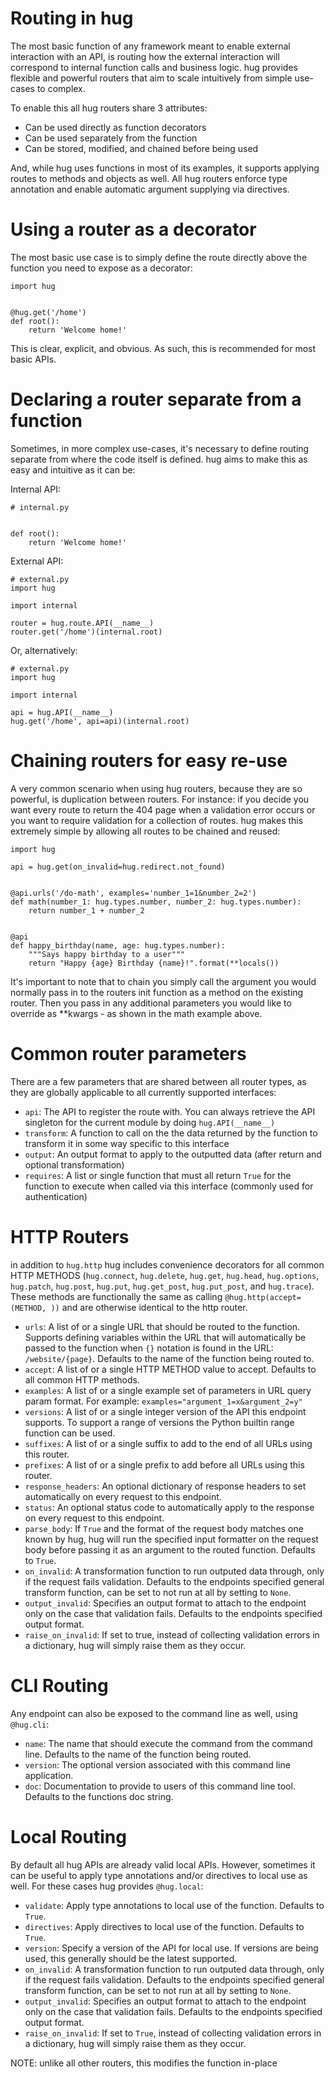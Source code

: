 Routing in hug
==============

The most basic function of any framework meant to enable external interaction with an API, is routing how the external
interaction will correspond to internal function calls and business logic. hug provides flexible and powerful routers
that aim to scale intuitively from simple use-cases to complex.

To enable this all hug routers share 3 attributes:

 - Can be used directly as function decorators
 - Can be used separately from the function
 - Can be stored, modified, and chained before being used

And, while hug uses functions in most of its examples, it supports applying routes to methods and objects as well. All hug routers enforce type annotation
and enable automatic argument supplying via directives.

Using a router as a decorator
=============================

The most basic use case is to simply define the route directly above the function you need to expose as a decorator:

    import hug


    @hug.get('/home')
    def root():
        return 'Welcome home!'

This is clear, explicit, and obvious. As such, this is recommended for most basic APIs.

Declaring a router separate from a function
===========================================

Sometimes, in more complex use-cases, it's necessary to define routing separate from where the code itself is defined.
hug aims to make this as easy and intuitive as it can be:

Internal API:

    # internal.py


    def root():
        return 'Welcome home!'

External API:

    # external.py
    import hug

    import internal

    router = hug.route.API(__name__)
    router.get('/home')(internal.root)

Or, alternatively:

    # external.py
    import hug

    import internal

    api = hug.API(__name__)
    hug.get('/home', api=api)(internal.root)

Chaining routers for easy re-use
================================

A very common scenario when using hug routers, because they are so powerful, is duplication between routers.
For instance: if you decide you want every route to return the 404 page when a validation error occurs or you want to
require validation for a collection of routes. hug makes this extremely simple by allowing all routes to be chained
and reused:

    import hug

    api = hug.get(on_invalid=hug.redirect.not_found)


    @api.urls('/do-math', examples='number_1=1&number_2=2')
    def math(number_1: hug.types.number, number_2: hug.types.number):
        return number_1 + number_2


    @api
    def happy_birthday(name, age: hug.types.number):
        """Says happy birthday to a user"""
        return "Happy {age} Birthday {name}!".format(**locals())

It's important to note that to chain you simply call the argument you would normally pass in to the routers init function
as a method on the existing router. Then you pass in any additional parameters you would like to override as **kwargs - as
shown in the math example above.

Common router parameters
========================

There are a few parameters that are shared between all router types, as they are globally applicable to all currently supported interfaces:

 - `api`: The API to register the route with. You can always retrieve the API singleton for the current module by doing `hug.API(__name__)`
 - `transform`: A function to call on the the data returned by the function to transform it in some way specific to this interface
 - `output`: An output format to apply to the outputted data (after return and optional transformation)
 - `requires`: A list or single function that must all return `True` for the function to execute when called via this interface (commonly used for authentication)

HTTP Routers
============

in addition to `hug.http` hug includes convenience decorators for all common HTTP METHODS (`hug.connect`, `hug.delete`, `hug.get`, `hug.head`, `hug.options`, `hug.patch`, `hug.post`, `hug.put`, `hug.get_post`, `hug.put_post`, and `hug.trace`). These methods are functionally the same as calling `@hug.http(accept=(METHOD, ))` and are otherwise identical to the http router.

 - `urls`: A list of or a single URL that should be routed to the function. Supports defining variables within the URL that will automatically be passed to the function when `{}` notation is found in the URL: `/website/{page}`. Defaults to the name of the function being routed to.
 - `accept`: A list of or a single HTTP METHOD value to accept. Defaults to all common HTTP methods.
 - `examples`: A list of or a single example set of parameters in URL query param format. For example: `examples="argument_1=x&argument_2=y"`
 - `versions`: A list of or a single integer version of the API this endpoint supports. To support a range of versions the Python builtin range function can be used.
 - `suffixes`: A list of or a single suffix to add to the end of all URLs using this router.
 - `prefixes`: A list of or a single prefix to add before all URLs using this router.
 - `response_headers`: An optional dictionary of response headers to set automatically on every request to this endpoint.
  - `status`: An optional status code to automatically apply to the response on every request to this endpoint.
 - `parse_body`: If `True` and the format of the request body matches one known by hug, hug will run the specified input formatter on the request body before passing it as an argument to the routed function. Defaults to `True`.
 - `on_invalid`: A transformation function to run outputed data through, only if the request fails validation. Defaults to the endpoints specified general transform function, can be set to not run at all by setting to `None`.
 - `output_invalid`: Specifies an output format to attach to the endpoint only on the case that validation fails. Defaults to the endpoints specified output format.
 - `raise_on_invalid`: If set to true, instead of collecting validation errors in a dictionary, hug will simply raise them as they occur.


CLI Routing
===========

Any endpoint can also be exposed to the command line as well, using `@hug.cli`:

  - `name`: The name that should execute the command from the command line. Defaults to the name of the function being routed.
  - `version`: The optional version associated with this command line application.
  - `doc`: Documentation to provide to users of this command line tool. Defaults to the functions doc string.


Local Routing
=============

By default all hug APIs are already valid local APIs. However, sometimes it can be useful to apply type annotations and/or directives to local use as well. For these cases hug provides `@hug.local`:

 - `validate`: Apply type annotations to local use of the function. Defaults to `True`.
 - `directives`: Apply directives to local use of the function. Defaults to `True`.
 - `version`: Specify a version of the API for local use. If versions are being used, this generally should be the latest supported.
 - `on_invalid`: A transformation function to run outputed data through, only if the request fails validation. Defaults to the endpoints specified general transform function, can be set to not run at all by setting to `None`.
 - `output_invalid`: Specifies an output format to attach to the endpoint only on the case that validation fails. Defaults to the endpoints specified output format.
 - `raise_on_invalid`: If set to `True`, instead of collecting validation errors in a dictionary, hug will simply raise them as they occur.

NOTE: unlike all other routers, this modifies the function in-place
